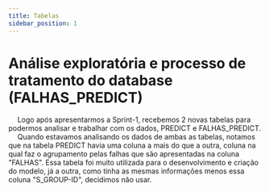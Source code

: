```yaml
---
title: Tabelas
sidebar_position: 1
---
```


# Análise exploratória e processo de tratamento do database (FALHAS_PREDICT)

&emsp; Logo após apresentarmos a Sprint-1, recebemos 2 novas tabelas para podermos analisar e trabalhar com os dados, PREDICT e FALHAS_PREDICT.
&emsp; Quando estavamos analisando os dados de ambas as tabelas, notamos que na tabela PREDICT havia uma coluna a mais do que a outra, coluna na qual faz o agrupamento pelas falhas que são apresentadas na coluna "FALHAS". Essa tabela foi muito utilizada para o desenvolvimento e criação do modelo, já a outra, como tinha as mesmas informações menos essa coluna "S_GROUP-ID", decidimos não usar.